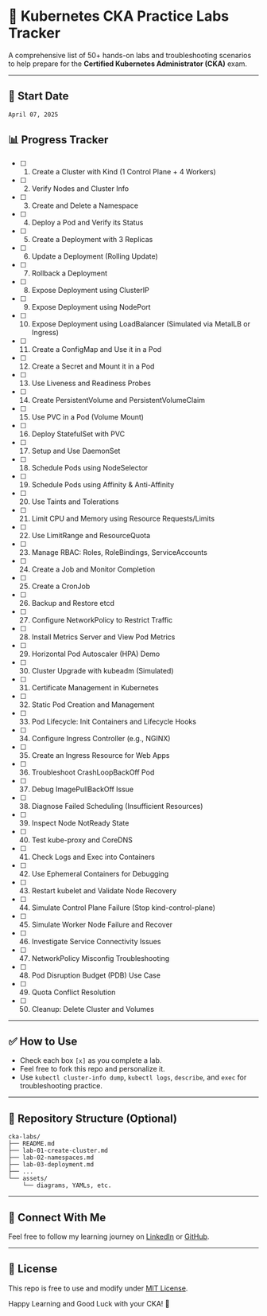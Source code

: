# 📘 Kubernetes CKA Practice Labs Tracker

A comprehensive list of 50+ hands-on labs and troubleshooting scenarios to help prepare for the **Certified Kubernetes Administrator (CKA)** exam.

---

## 📅 Start Date
`April 07, 2025`

## 📊 Progress Tracker

- [ ] 1. Create a Cluster with Kind (1 Control Plane + 4 Workers)
- [ ] 2. Verify Nodes and Cluster Info
- [ ] 3. Create and Delete a Namespace
- [ ] 4. Deploy a Pod and Verify its Status
- [ ] 5. Create a Deployment with 3 Replicas
- [ ] 6. Update a Deployment (Rolling Update)
- [ ] 7. Rollback a Deployment
- [ ] 8. Expose Deployment using ClusterIP
- [ ] 9. Expose Deployment using NodePort
- [ ] 10. Expose Deployment using LoadBalancer (Simulated via MetalLB or Ingress)
- [ ] 11. Create a ConfigMap and Use it in a Pod
- [ ] 12. Create a Secret and Mount it in a Pod
- [ ] 13. Use Liveness and Readiness Probes
- [ ] 14. Create PersistentVolume and PersistentVolumeClaim
- [ ] 15. Use PVC in a Pod (Volume Mount)
- [ ] 16. Deploy StatefulSet with PVC
- [ ] 17. Setup and Use DaemonSet
- [ ] 18. Schedule Pods using NodeSelector
- [ ] 19. Schedule Pods using Affinity & Anti-Affinity
- [ ] 20. Use Taints and Tolerations
- [ ] 21. Limit CPU and Memory using Resource Requests/Limits
- [ ] 22. Use LimitRange and ResourceQuota
- [ ] 23. Manage RBAC: Roles, RoleBindings, ServiceAccounts
- [ ] 24. Create a Job and Monitor Completion
- [ ] 25. Create a CronJob
- [ ] 26. Backup and Restore etcd
- [ ] 27. Configure NetworkPolicy to Restrict Traffic
- [ ] 28. Install Metrics Server and View Pod Metrics
- [ ] 29. Horizontal Pod Autoscaler (HPA) Demo
- [ ] 30. Cluster Upgrade with kubeadm (Simulated)
- [ ] 31. Certificate Management in Kubernetes
- [ ] 32. Static Pod Creation and Management
- [ ] 33. Pod Lifecycle: Init Containers and Lifecycle Hooks
- [ ] 34. Configure Ingress Controller (e.g., NGINX)
- [ ] 35. Create an Ingress Resource for Web Apps
- [ ] 36. Troubleshoot CrashLoopBackOff Pod
- [ ] 37. Debug ImagePullBackOff Issue
- [ ] 38. Diagnose Failed Scheduling (Insufficient Resources)
- [ ] 39. Inspect Node NotReady State
- [ ] 40. Test kube-proxy and CoreDNS
- [ ] 41. Check Logs and Exec into Containers
- [ ] 42. Use Ephemeral Containers for Debugging
- [ ] 43. Restart kubelet and Validate Node Recovery
- [ ] 44. Simulate Control Plane Failure (Stop kind-control-plane)
- [ ] 45. Simulate Worker Node Failure and Recover
- [ ] 46. Investigate Service Connectivity Issues
- [ ] 47. NetworkPolicy Misconfig Troubleshooting
- [ ] 48. Pod Disruption Budget (PDB) Use Case
- [ ] 49. Quota Conflict Resolution
- [ ] 50. Cleanup: Delete Cluster and Volumes

---

## ✅ How to Use

- Check each box `[x]` as you complete a lab.
- Feel free to fork this repo and personalize it.
- Use `kubectl cluster-info dump`, `kubectl logs`, `describe`, and `exec` for troubleshooting practice.

---

## 📂 Repository Structure (Optional)

```
cka-labs/
├── README.md
├── lab-01-create-cluster.md
├── lab-02-namespaces.md
├── lab-03-deployment.md
├── ...
└── assets/
    └── diagrams, YAMLs, etc.
```

---

## 🤝 Connect With Me

Feel free to follow my learning journey on [LinkedIn](https://linkedin.com) or [GitHub](https://github.com).

---

## 📌 License

This repo is free to use and modify under [MIT License](LICENSE).

Happy Learning and Good Luck with your CKA! 🚀
